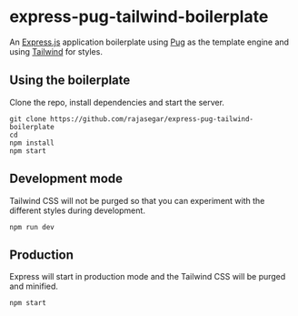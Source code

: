 # express-pug-tailwind-boilerplate

An [Express.js](https://expressjs.com) application boilerplate using [Pug](https://pugjs.org) as the template engine and using [Tailwind](https://tailwindcss.com) for styles.

## Using the boilerplate
Clone the repo, install dependencies and start the server.
```
git clone https://github.com/rajasegar/express-pug-tailwind-boilerplate
cd
npm install
npm start
```


## Development mode
Tailwind CSS will not be purged so that you can experiment with the different styles during development.

```
npm run dev
```


## Production
Express will start in production mode and the Tailwind CSS will be purged and minified.
```
npm start
```
